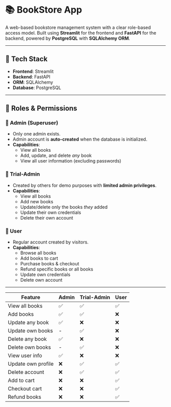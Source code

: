 # 📚 BookStore App

A web-based bookstore management system with a clear role-based access model. Built using **Streamlit** for the frontend and **FastAPI** for the backend, powered by **PostgreSQL** with **SQLAlchemy ORM**.

---

## 🧱 Tech Stack

- **Frontend**: Streamlit
- **Backend**: FastAPI
- **ORM**: SQLAlchemy
- **Database**: PostgreSQL

---

## 👥 Roles & Permissions

### 🔐 Admin (Superuser)
- Only one admin exists.
- Admin account is **auto-created** when the database is initialized.
- **Capabilities**:
  - View all books
  - Add, update, and delete *any* book
  - View all user information (excluding passwords)

### 🧪 Trial-Admin
- Created by others for demo purposes with **limited admin privileges**.
- **Capabilities**:
  - View all books
  - Add new books
  - Update/delete only the books *they* added
  - Update their own credentials
  - Delete their own account

### 👤 User
- Regular account created by visitors.
- **Capabilities**:
  - Browse all books
  - Add books to cart
  - Purchase books & checkout
  - Refund specific books or all books
  - Update own credentials
  - Delete own account

---

| Feature            | Admin | Trial-Admin | User |
| ------------------ | ----- | ----------- | ---- |
| View all books     | ✅     | ✅           | ✅    |
| Add books          | ✅     | ✅           | ❌    |
| Update any book    | ✅     | ❌           | ❌    |
| Update own books   | -     | ✅           | ❌    |
| Delete any book    | ✅     | ❌           | ❌    |
| Delete own books   | -     | ✅           | ❌    |
| View user info     | ✅     | ❌           | ❌    |
| Update own profile | ❌     | ✅           | ✅    |
| Delete account     | ❌     | ✅           | ✅    |
| Add to cart        | ❌     | ❌           | ✅    |
| Checkout cart      | ❌     | ❌           | ✅    |
| Refund books       | ❌     | ❌           | ✅    |

